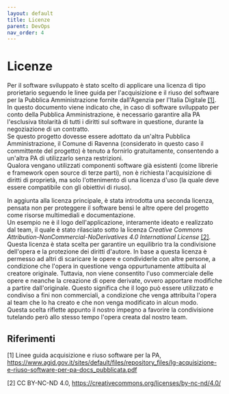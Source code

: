 ```yaml
---
layout: default
title: Licenze
parent: DevOps
nav_order: 4
---
```


# Licenze

Per il software sviluppato è stato scelto di applicare una licenza di tipo prorietario seguendo le linee guida per l'acquisizione e il riuso  del software per la Pubblica Amministrazione fornite dall'Agenzia per l'Italia Digitale <a href="#1">[1]</a>. In questo documento viene indicato che, in caso di software sviluppato per conto della Pubblica Amministrazione, è necessario garantire alla PA l'esclusiva titolarità di tutti i diritti sul software in questione, durante la negoziazione di un contratto.\
Se questo progetto dovesse essere adottato da un'altra Pubblica Amministrazione, il Comune di Ravenna (considerato in questo caso il committente del progetto) è tenuto a fornirlo gratuitamente, consentendo a un'altra PA di utilizzarlo senza restrizioni.\
Qualora vengano utilizzati componenti software già esistenti (come librerie e framework open source di terze parti), non è richiesta l'acquisizione di diritti di proprietà, ma solo l'ottenimento di una licenza d'uso (la quale deve essere compatibile con gli obiettivi di riuso).

In aggiunta alla licenza principale, è stata introdotta una seconda licenza, pensata non per proteggere il software bensì le altre opere del progetto come risorse multimediali e documentazione.\
Un esempio ne è il logo dell'applicazione, interamente ideato e realizzato dal team, il quale è stato rilasciato sotto la licenza *Creative Commons Attribution-NonCommercial-NoDerivatives 4.0 International License* <a href="#2">[2]</a>. Questa licenza è stata scelta per garantire un equilibrio tra la condivisione dell'opera e la protezione dei diritti d'autore.
In base a questa licenza è permesso ad altri di scaricare le opere e condividerle con altre persone, a condizione che l'opera in questione venga oppurtunamente attibuita al creatore originale. Tuttavia, non viene consentito l'uso commerciale delle opere e neanche la creazione di opere derivate, ovvero apportare modifiche a partire dall'originale. Questo significa che il logo può essere utilizzato e condiviso a fini non commerciali, a condizione che venga attribuita l'opera al team che lo ha creato e che non venga modificato in alcun modo.\
Questa scelta riflette appunto il nostro impegno a favorire la condivisione tutelando però allo stesso tempo l'opera creata dal nostro team.

## Riferimenti

<a id="1">[1]</a> Linee guida acquisizione e riuso software per la PA, https://www.agid.gov.it/sites/default/files/repository_files/lg-acquisizione-e-riuso-software-per-pa-docs_pubblicata.pdf

<a id="2">[2]</a> CC BY-NC-ND 4.0, https://creativecommons.org/licenses/by-nc-nd/4.0/
